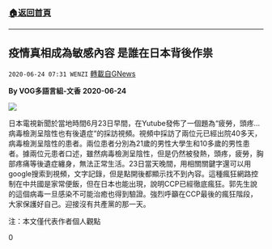 ###  [:house:返回首頁](https://github.com/ourhimalayas/txt)
---

## 疫情真相成為敏感內容 是誰在日本背後作祟
`2020-06-24 07:31 WENZI` [轉載自GNews](https://gnews.org/zh-hant/244194/)

**By VOG多語言組-文香**
**2020-06-24**

![](https://s3.amazonaws.com/gnews-media-offload/wp-content/uploads/2020/06/24065046/2020-6-24-1.jpg)

日本電視新聞於當地時間6月23日早間，在Yutube發佈了一個題為“疲勞，頭疼…病毒檢測呈陰性也有後遺症“的採訪視頻。視頻中採訪了兩位元已經出院40多天，病毒檢測呈陰性的患者。兩位患者分別為21歲的男性大學生和10多歲的男性患者。據兩位元患者口述，雖然病毒檢測呈陰性，但是仍然被發熱，頭疼，疲勞，胸部疼痛等後遺症纏身，無法正常生活。23日當天晚間，用相關關鍵字還可以用google搜索到視頻，文字記錄，但是點開後都顯示找不到內容。這種瘋狂網路控制在中共國是家常便飯，但在日本也能出現，說明CCP已經徹底瘋狂。郭先生說的這個病毒一旦感染不可能治癒也得到驗證。強烈呼籲在CCP最後的瘋狂階段，大家保護好自己。迎接沒有共產黨的那一天。

注：本文僅代表作者個人觀點

0
